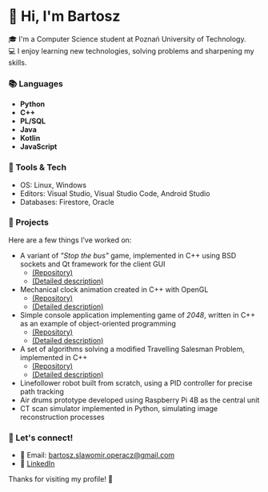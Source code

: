 # 👋 Hi, I'm Bartosz

🎓 I'm a Computer Science student at Poznań University of Technology.  
💻 I enjoy learning new technologies, solving problems and sharpening my skills.  

### 📚 Languages
 - **Python**
 - **C++**
 - **PL/SQL**
 - **Java**
 - **Kotlin**
 - **JavaScript**

### 🧰 Tools & Tech
- OS: Linux, Windows
- Editors: Visual Studio, Visual Studio Code, Android Studio
- Databases: Firestore, Oracle

### 📌 Projects  
Here are a few things I’ve worked on:
- A variant of *"Stop the bus"* game, implemented in C++ using BSD sockets and Qt framework for the client GUI
  - [(Repository)](https://github.com/Bordomir/SK2-Projekt-Gra)
  - [(Detailed description)](https://github.com/Bordomir/Bordomir/blob/main/projects/SK2-Projekt-Gra.md)
- Mechanical clock animation created in C++ with OpenGL
  - [(Repository)](https://github.com/JSzyba/CG-V-3D-Mechanical-Clock)
  - [(Detailed description)](https://github.com/Bordomir/Bordomir/blob/main/projects/CG-V-3D-Mechanical-Clock.md)
- Simple console application implementing game of *2048*, written in C++ as an example of object-oriented programming
  - [(Repository)](https://github.com/Bordomir/console-2048-game)
  - [(Detailed description)](https://github.com/Bordomir/Bordomir/blob/main/projects/console-2048-game.md)
- A set of algorithms solving a modified Travelling Salesman Problem, implemented in C++
  - [(Repository)]()
  - [(Detailed description)]()
- Linefollower robot built from scratch, using a PID controller for precise path tracking
- Air drums prototype developed using Raspberry Pi 4B as the central unit
- CT scan simulator implemented in Python, simulating image reconstruction processes

### 🤝 Let's connect!  
- 📧 Email: bartosz.slawomir.operacz@gmail.com
- 💼 [LinkedIn](https://www.linkedin.com/in/bartosz-operacz-921682360/)

Thanks for visiting my profile! 🙌
